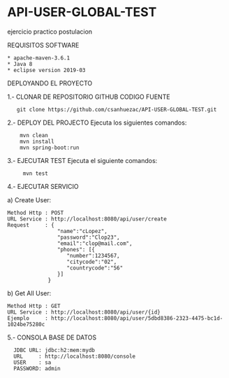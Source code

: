 # API-USER-GLOBAL-TEST
ejercicio practico postulacion

REQUISITOS SOFTWARE

    * apache-maven-3.6.1
    * Java 8
    * eclipse version 2019-03




DEPLOYANDO EL PROYECTO

 

1.- CLONAR DE REPOSITORIO GITHUB CODIGO FUENTE
  
       git clone https://github.com/csanhuezac/API-USER-GLOBAL-TEST.git  

2.- DEPLOY DEL PROJECTO
   Ejecuta los siguientes comandos:
   
        mvn clean 
        mvn install
        mvn spring-boot:run
       
3.- EJECUTAR TEST 
   Ejecuta el siguiente comandos:
   
         mvn test

4.- EJECUTAR SERVICIO 

  a) Create User:
  
    Method Http : POST
    URL Service : http://localhost:8080/api/user/create
    Request     : {  
                    "name":"cLopez",
                    "password":"Clop23",
                    "email":"clop@mail.com",
                    "phones": [{
                       "number":1234567,
                       "citycode":"02",
                       "countrycode":"56"
                    }]
                 }
    
  b) Get All User:
  
    Method Http : GET
    URL Service : http://localhost:8080/api/user/{id}
    Ejemplo     : http://localhost:8080/api/user/5dbd8386-2323-4475-bc1d-1024be75280c
    
 5.- CONSOLA BASE DE DATOS
 
      JDBC URL: jdbc:h2:mem:mydb
      URL     : http://localhost:8080/console
      USER    : sa
      PASSWORD: admin
    


